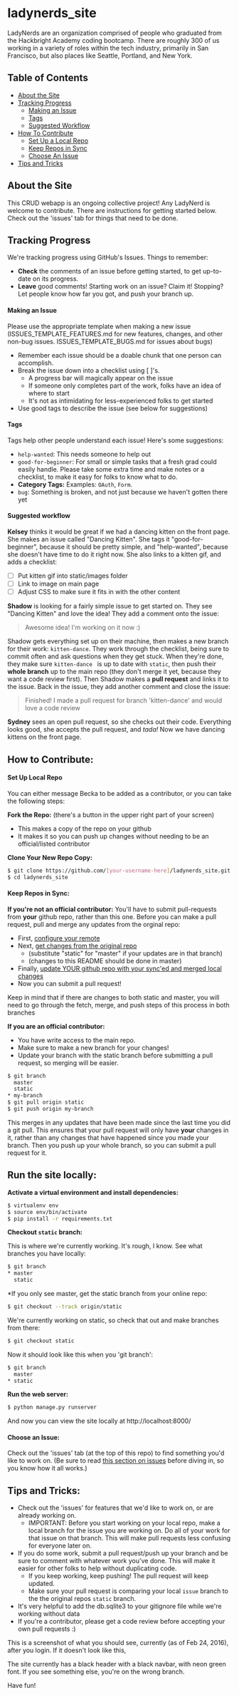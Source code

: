 # ladynerds_site

LadyNerds are an organization comprised of people who graduated from the Hackbright Academy coding bootcamp.  There are roughly 300 of us working in a variety of roles within the tech industry, primarily in San Francisco, but also places like Seattle, Portland, and New York. 

## Table of Contents
- [About the Site](https://github.com/beckastar/ladynerds_site#about-the-site)
- [Tracking Progress](https://github.com/beckastar/ladynerds_site#tracking-progress)
    - [Making an Issue](https://github.com/beckastar/ladynerds_site#making-an-issue)
    - [Tags](https://github.com/beckastar/ladynerds_site#tags)
    - [Suggested Workflow](https://github.com/beckastar/ladynerds_site#suggested-workflow)
- [How To Contribute](https://github.com/beckastar/ladynerds_site#how-to-contribute)
    - [Set Up a Local Repo](https://github.com/beckastar/ladynerds_site#set-up-a-local-repo)
    - [Keep Repos in Sync](https://github.com/beckastar/ladynerds_site#keep-repos-in-sync)
    - [Choose An Issue](https://github.com/beckastar/ladynerds_site#choose-an-issue)
- [Tips and Tricks](https://github.com/beckastar/ladynerds_site#tips-and-tricks)

## About the Site
This CRUD webapp is an ongoing collective project! Any LadyNerd is welcome to contribute. There are instructions for getting started below. Check out the 'issues' tab for things that need to be done.

## Tracking Progress
We're tracking progress using GitHub's Issues. 
Things to remember:
- **Check** the comments of an issue before getting started, to get up-to-date on its progress.
- **Leave** good comments! Starting work on an issue? Claim it! Stopping? Let people know how far you got, and push your branch up.
    
#### Making an Issue
Please use the appropriate template when making a new issue 
(ISSUES_TEMPLATE_FEATURES.md for new features, changes, and other non-bug issues.
ISSUES_TEMPLATE_BUGS.md for issues about bugs)
- Remember each issue should be a doable chunk that one person can accomplish.
- Break the issue down into a checklist using [  ]'s.
    * A progress bar will magically appear on the issue
    * If someone only completes part of the work, folks have an idea of where to start
    * It's not as intimidating for less-experienced folks to get started
- Use good tags to describe the issue (see below for suggestions)

#### Tags
Tags help other people understand each issue! Here's some suggestions:
- `help-wanted`: This needs someone to help out
- `good-for-beginner`: For small or simple tasks that a fresh grad could easily handle. Please take some extra time and make notes or a checklist, to make it easy for folks to know what to do.
- **Category Tags:** Examples: `OAuth`, `Form`.
- `bug`: Something is broken, and not just because we haven't gotten there yet

#### Suggested workflow
**Kelsey** thinks it would be great if we had a dancing kitten on the front page. She makes an issue called "Dancing Kitten". She tags it "good-for-beginner", because it should be pretty simple, and  "help-wanted", because she doesn't have time to do it right now. She also links to a kitten gif, and adds a checklist:
- [ ] Put kitten gif into static/images folder
- [ ] Link to image on main page
- [ ] Adjust CSS to make sure it fits in with the other content

**Shadow** is looking for a fairly simple issue to get started on. They see "Dancing Kitten" and love the idea! They add a comment onto the issue:
> Awesome idea! I'm working on it now :)

Shadow gets everything set up on their machine, then makes a new branch for their work: `kitten-dance`. They work through the checklist, being sure to commit often and ask questions when they get stuck. When they're done, they make sure `kitten-dance ` is up to date with `static`, then push their **whole branch** up to the main repo (they don't merge it yet, because they want a code review first). Then Shadow makes a **pull request** and links it to the issue. Back in the issue, they add another comment and close the issue:
> Finished! I made a pull request for branch 'kitten-dance' and would love a code review

**Sydney** sees an open pull request, so she checks out their code. Everything looks good, she accepts the pull request, and *tada!* Now we have dancing kittens on the front page.

## How to Contribute:
#### Set Up Local Repo
You can either message Becka to be added as a contributor, or you can take the following steps:

**Fork the Repo:** (there's a button in the upper right part of your screen)
- This makes a copy of the repo on your github
- It makes it so you can push up changes without needing to be an official/listed contributor

**Clone Your New Repo Copy:**
```sh
$ git clone https://github.com/[your-username-here]/ladynerds_site.git ladynerds_site
$ cd ladynerds_site
```

#### Keep Repos in Sync:
**If you're not an official contributor:**
You'll have to submit pull-requests from **your** github repo, rather than this one.
Before you can make a pull request, pull and merge any updates from the orginal repo:
* First, [configure your remote](https://help.github.com/articles/configuring-a-remote-for-a-fork/)
* Next, [get changes from the original repo](https://help.github.com/articles/syncing-a-fork/)
    * (substitute "static" for "master" if your updates are in that branch)
    * (changes to this README should be done in master)
* Finally, [update YOUR github repo with your sync'ed and merged local changes](https://help.github.com/articles/pushing-to-a-remote/)
* Now you can submit a pull request!

Keep in mind that if there are changes to both static and master, you will need to go through the fetch, merge, and push steps of this process in both branches

**If you are an official contributor:**
- You have write access to the main repo. 
- Make sure to make a new branch for your changes!
- Update your branch with the static branch before submitting a pull request, so merging will be easier.

```sh
$ git branch
  master
  static
* my-branch
$ git pull origin static
$ git push origin my-branch
```

This merges in any updates that have been made since the last time you did a git pull. This ensures that your pull request will only have **your** changes in it, rather than any changes that have happened since you made your branch. Then you push up your whole branch, so you can submit a pull request for it.

## Run the site locally:

**Activate a virtual environment and install dependencies:**
```sh
$ virtualenv env
$ source env/bin/activate
$ pip install -r requirements.txt
```

**Checkout `static` branch:**

This is where we're currently working. It's rough, I know. See what branches you have locally:
```sh
$ git branch
* master
  static
```

*If you only see master, get the static branch from your online repo:
```sh
$ git checkout --track origin/static
```

We're currently working on static, so check that out and make branches from there:
```sh
$ git checkout static
```

Now it should look like this when you 'git branch':
```sh
$ git branch
  master
* static
```

**Run the web server:**

```sh
$ python manage.py runserver
```
And now you can view the site locally at http://localhost:8000/

#### Choose an Issue:
Check out the 'issues' tab (at the top of this repo) to find something you'd like to work on. (Be sure to read [this section on issues](https://github.com/beckastar/ladynerds_site#tracking-progress) before diving in, so you know how it all works.)


## Tips and Tricks:

- Check out the 'issues' for features that we'd like to work on, or are already working on.
    - IMPORTANT: Before you start working on your local repo, make a local branch for the issue
    you are working on.  Do all of your work for that issue on that branch.  This will make pull
    requests less confusing for everyone later on.
- If you do some work, submit a pull request/push up your branch and be sure to comment with whatever work you've done. 
This will make it easier for other folks to help without duplicating code.
    - If you keep working, keep pushing! The pull request will keep updated.
    - Make sure your pull request is comparing your local `issue` branch to the the original 
    repos `static` branch.
- It's very helpful to add the db.sqlite3 to your gitignore file while we're working without data 
- If you're a contributor, please get a code review before accepting your own pull requests :)

This is a screenshot of what you should see, currently (as of Feb 24, 2016), after you login. If it doesn't look like this, 

The site currently has a black header with a black navbar, with neon green font. If you see something else, you're on the wrong branch. 


Have fun!


